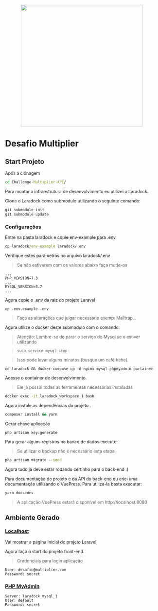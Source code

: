 <p align="center"><a href="https://laravel.com" target="_blank"><img src="https://raw.githubusercontent.com/laravel/art/master/logo-lockup/5%20SVG/2%20CMYK/1%20Full%20Color/laravel-logolockup-cmyk-red.svg" width="400"></a></p>

# Desafio Multiplier

## Start Projeto

Após a clonagem

```cmd
cd Challenge-Multiplier-API/
```

Para montar a infraestrutura de desenvolvimento eu utilizei o Laradock.

Clone o Laradock como submodulo utilizando o seguinte comando:

```cmd
git submodule init
git submodule update
```
### Configurações

Entre na pasta laradock e copie env-example para .env

```cmd
cp laradock/env-example laradock/.env
```

Verifique estes parâmetros no arquivo laradock/.env
> Se não estiverem com os valores abaixo faça mude-os
```.env
...
PHP_VERSION=7.3
...
MYSQL_VERSION=5.7
...
```

Agora copie o .env da raiz do projeto Laravel

```
cp .env.example .env
```
> Faça as alterações que julgar necessário exemp: Mailtrap...

Agora utilize o docker deste submodulo com o comando:

> Atenção: Lembre-se de parar o serviço do Mysql se o estiver utilizando 

>`sudo service mysql stop`

> Isso pode levar alguns minutos (busque um café hehe).

```docker-compose
cd laradock && docker-compose up -d nginx mysql phpmyadmin portainer
```

Acesse o container de desenvolvimento.
> Ele já possui todas as ferramentas necessárias instaladas

```cmd
docker exec -it laradock_workspace_1 bash
```

Agora instale as dependências do projeto .
```cmd
composer install && yarn

```

Gerar chave aplicação

```cmd
php artisan key:generate
```

Para gerar alguns registros no banco de dados execute:

> Se utilizar o backup não é necessário esta etapa

```cmd
php artisan migrate --seed
```

Agora tudo já deve estar rodando certinho para o back-end :)

Para documentação do projeto e da API do back-end eu criei uma documentação utilizando o VuePress. Para utiliza-la basta executar:

```cmd
yarn docs:dev
```

> A aplicação VuePress estará disponível em http://localhost:8080

## Ambiente Gerado

### [Localhost](http://localhost)

Vai mostrar a página inicial do projeto Laravel.

Agora faça o start do projeto front-end.

> Credenciais para login aplicação
```
User: desafio@multiplier.com
Password: secret
```

### [PHP MyAdmin](http://localhost:8081)

```
Server: laradock_mysql_1
User: default
Password: secret
```


